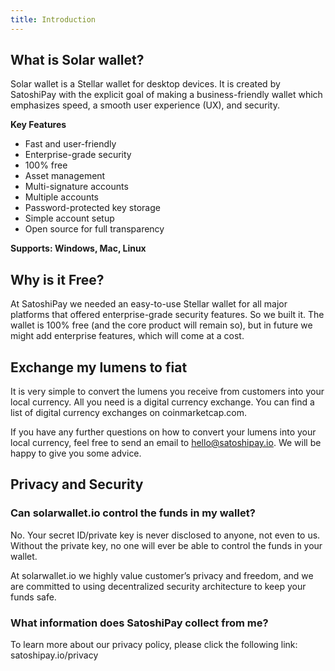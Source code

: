 ```yaml
---
title: Introduction
---
```

## What is Solar wallet?

Solar wallet is a Stellar wallet for desktop devices. It is created by SatoshiPay with the explicit goal of making a business-friendly wallet which emphasizes speed, a smooth user experience (UX), and security. 

**Key Features**

* Fast and user-friendly
* Enterprise-grade security 
* 100% free
* Asset management
* Multi-signature accounts
* Multiple accounts
* Password-protected key storage
* Simple account setup
* Open source for full transparency

**Supports: Windows, Mac, Linux**

## Why is it Free?

At SatoshiPay we needed an easy-to-use Stellar wallet for all major platforms that offered enterprise-grade security features. So we built it. The wallet is 100% free (and the core product will remain so), but in future we might add enterprise features, which will come at a cost.

## Exchange my lumens to fiat

It is very simple to convert the lumens you receive from customers into your local currency. All you need is a digital currency exchange. You can find a list of digital currency exchanges on coinmarketcap.com.

If you have any further questions on how to convert your lumens into your local currency, feel free to send an email to hello@satoshipay.io. We will be happy to give you some advice.

## Privacy and Security

### Can solarwallet.io control the funds in my wallet?

No. Your secret ID/private key is never disclosed to anyone, not even to us. Without the private key, no one will ever be able to control the funds in your wallet. 

At solarwallet.io we highly value customer’s privacy and freedom, and we are committed to using decentralized security architecture to keep your funds safe. 

### What information does SatoshiPay collect from me?

To learn more about our privacy policy, please click the following link:
satoshipay.io/privacy
